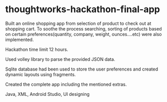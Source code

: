 # thoughtworks-hackathon-final-app

Built an online shopping app from selection of product to check out at shopping cart. To soothe the process searching,
sorting of products based on certain preferences(quantity, company, weight, ounces....etc) were also implemented.

Hackathon time limit 12 hours.

Used volley library to parse the provided JSON data.

Sqlite database had been used to store the user preferences and created dynamic layouts using fragments.

Created the complete app including the mentioned extras.

Java, XML, Android Studio, UI designing
